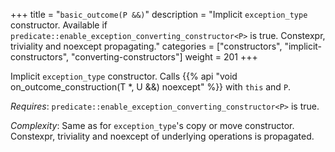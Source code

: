 +++
title = "`basic_outcome(P &&)`"
description = "Implicit `exception_type` constructor. Available if `predicate::enable_exception_converting_constructor<P>` is true. Constexpr, triviality and noexcept propagating."
categories = ["constructors", "implicit-constructors", "converting-constructors"]
weight = 201
+++

Implicit `exception_type` constructor. Calls {{% api "void on_outcome_construction(T *, U &&) noexcept" %}} with `this` and `P`.

*Requires*: `predicate::enable_exception_converting_constructor<P>` is true.

*Complexity*: Same as for `exception_type`'s copy or move constructor. Constexpr, triviality and noexcept of underlying operations is propagated.

